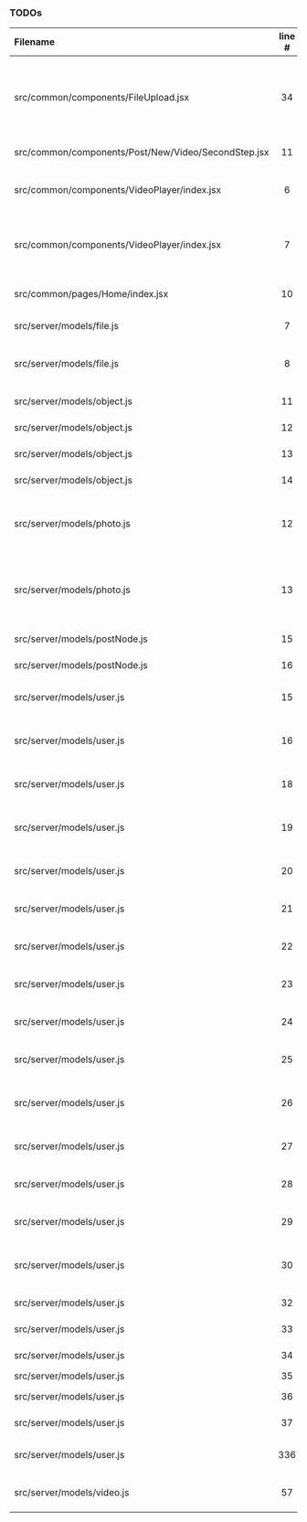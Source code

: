 ### TODOs
| Filename | line # | TODO
|:------|:------:|:------
| src/common/components/FileUpload.jsx | 34 | Make it so that a user can give a URL where an image is located instead of loading the file manually
| src/common/components/Post/New/Video/SecondStep.jsx | 11 | get the second step finished
| src/common/components/VideoPlayer/index.jsx | 6 | Add a Broken Video Image when a video does not load
| src/common/components/VideoPlayer/index.jsx | 7 | Make it so editing is a different bundle using React-Loadable
| src/common/pages/Home/index.jsx | 10 | Make it so main pages gives a good overview
| src/server/models/file.js | 7 | Integrate with AWS S3
| src/server/models/file.js | 8 | Use Localstack in development to be confident with s3
| src/server/models/object.js | 11 | Create a way to follow
| src/server/models/object.js | 12 | Create a way to own
| src/server/models/object.js | 13 | Create a way to want
| src/server/models/object.js | 14 | Create a way to sold
| src/server/models/photo.js | 12 | Make sure that on every update modified User is adjusted
| src/server/models/photo.js | 13 | Make sure that user is required when updating or creating each photo/postnode
| src/server/models/postNode.js | 15 | Create a way to like
| src/server/models/postNode.js | 16 | Create a way to dislike
| src/server/models/user.js | 15 | Make it so that Users can be listed as Invites
| src/server/models/user.js | 16 | Make it so users can unsubscribe from updates
| src/server/models/user.js | 18 | Setup Google Authentication Method
| src/server/models/user.js | 19 | Setup Facebook Authentication Method
| src/server/models/user.js | 20 | Setup Twitter Authentication Method
| src/server/models/user.js | 21 | Setup Auth0 Authentication Method
| src/server/models/user.js | 22 | Setup GitHub Authentication Method
| src/server/models/user.js | 23 | Setup TOTP Authentication Method
| src/server/models/user.js | 24 | Setup LinkedIn Authentication Method
| src/server/models/user.js | 25 | Setup WeChat Authentication Method
| src/server/models/user.js | 26 | Setup Instagram Authentication Method
| src/server/models/user.js | 27 | Setup Slack Authentication Method
| src/server/models/user.js | 28 | Setup Reddit Authentication Method
| src/server/models/user.js | 29 | Setup Tumblr Authentication Method
| src/server/models/user.js | 30 | Setup WordPress Authentication Method
| src/server/models/user.js | 32 | Setup Pinterest Link
| src/server/models/user.js | 33 | Setup DeviantArt Link
| src/server/models/user.js | 34 | Setup YouTube Link
| src/server/models/user.js | 35 | Setup Etsy Link
| src/server/models/user.js | 36 | Setup Flickr Link
| src/server/models/user.js | 37 | Setup Picasa Link
| src/server/models/user.js | 336 | Create a Default Image to be loaded
| src/server/models/video.js | 57 | Make it so that all these jobs are queued